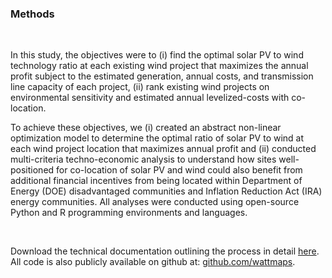 ### Methods

<br>

In this study, the objectives were to (i) find the optimal solar PV to wind technology ratio at each existing wind project that maximizes the annual profit subject to the estimated generation, annual costs, and transmission line capacity of each project, (ii) rank existing wind projects on environmental sensitivity and estimated annual levelized-costs with co-location.  

To achieve these objectives, we (i) created an abstract non-linear optimization model to determine the optimal ratio of solar PV to wind at each wind project location that maximizes annual profit and (ii) conducted multi-criteria techno-economic analysis to understand how sites well-positioned for co-location of solar PV and wind could also benefit from additional financial incentives from being located within Department of Energy (DOE) disadvantaged communities and Inflation Reduction Act (IRA) energy communities. All analyses were conducted using open-source Python and R programming environments and languages.

<br>

Download the technical documentation outlining the process in detail [here](github.com/). All code is also publicly available on github at: [github.com/wattmaps](https://github.com/wattmaps). 

<br>

